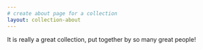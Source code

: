 ```yaml
---
# create about page for a collection
layout: collection-about
---
```

<!-- content written here will be copied to the about page template -->

It is really a great collection, put together by so many great people!
